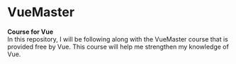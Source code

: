 # VueMaster
<strong>Course for Vue</strong> </br>
In this repository, I will be following along with the VueMaster course that is provided free by Vue.  This course will help me strengthen my knowledge of Vue.  
